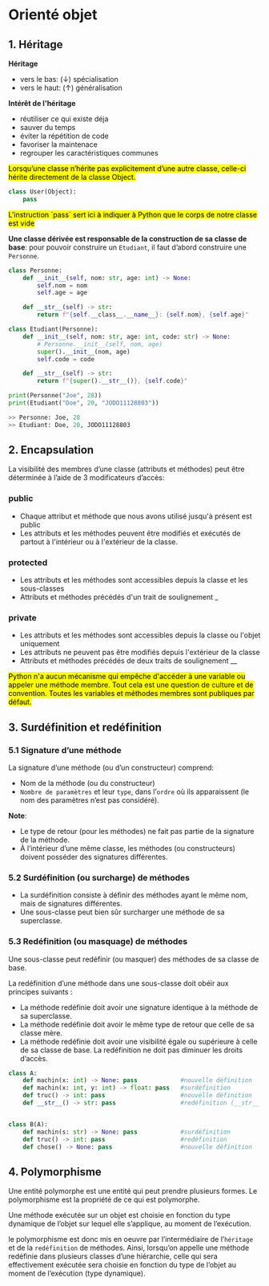 # Orienté objet

## 1. Héritage

**Héritage**
+ vers le bas: (&darr;) spécialisation
+ vers le haut: (&uarr;) généralisation

**Intérêt de l'héritage**
+ réutiliser ce qui existe déja
+ sauver du temps
+ éviter la répétition de code
+ favoriser la maintenace
+ regrouper les caractéristiques communes

<mark>
Lorsqu’une classe n’hérite pas explicitement d’une autre classe, celle-ci hérite directement de la classe Object.
</mark>

```python
class User(Object):
    pass
```
<mark>
L’instruction `pass` sert ici à indiquer à Python que le corps de notre classe est vide
</mark>

**Une classe dérivée est responsable de la construction de sa classe de base**: pour pouvoir construire un `Etudiant`, il faut d’abord construire une `Personne`.

```python
class Personne:
    def __init__(self, nom: str, age: int) -> None:
        self.nom = nom
        self.age = age

    def __str__(self) -> str:
        return f"{self.__class__.__name__}: {self.nom}, {self.age}"
```
```python
class Etudiant(Personne):
    def __init__(self, nom: str, age: int, code: str) -> None:
        # Personne.__init__(self, nom, age)     
        super().__init__(nom, age)
        self.code = code

    def __str__(self) -> str:
        return f"{super().__str__()}, {self.code}"
```
```python
print(Personne("Joe", 28))
print(Etudiant("Doe", 20, "JODO11128803"))

>> Personne: Joe, 28
>> Etudiant: Doe, 20, JODO11128803
```

## 2. Encapsulation

La visibilité des membres d’une classe (attributs et méthodes) peut être déterminée à l’aide de 3 modificateurs d’accès:

### public
+ Chaque attribut et méthode que nous avons utilisé jusqu'à présent est public
+ Les attributs et les méthodes peuvent être modifiés et exécutés de partout à l'intérieur ou à l'extérieur de la classe.

### protected
+ Les attributs et les méthodes sont accessibles depuis la classe et les sous-classes
+ Attributs et méthodes précédés d'un trait de soulignement _

### private
+ Les attributs et les méthodes sont accessibles depuis la classe ou l'objet uniquement
+ Les attributs ne peuvent pas être modifiés depuis l'extérieur de la classe
+ Attributs et méthodes précédés de deux traits de soulignement __

<mark>
Python n'a aucun mécanisme qui empêche d'accéder à une variable ou appeler une méthode membre. Tout cela est une question de culture et de convention. Toutes les variables et méthodes membres sont publiques par défaut.
</mark>

## 3. Surdéfinition et redéfinition

### 5.1 Signature d’une méthode
La signature d’une méthode (ou d’un constructeur) comprend:
+ Nom de la méthode (ou du constructeur)
+ `Nombre de paramètres` et leur `type`, dans l’`ordre` où ils apparaissent (le nom des
paramètres n’est pas considéré).

**Note**:
+ Le type de retour (pour les méthodes) ne fait pas partie de la signature de la méthode.
+ À l’intérieur d’une même classe, les méthodes (ou constructeurs) doivent posséder des signatures différentes.

### 5.2 Surdéfinition (ou surcharge) de méthodes
+ La surdéfinition consiste à définir des méthodes ayant le même nom, mais de signatures différentes.
+ Une sous-classe peut bien sûr surcharger une méthode de sa superclasse.

### 5.3 Redéfinition (ou masquage) de méthodes
Une sous-classe peut redéfinir (ou masquer) des méthodes de sa classe de base.


La redéfinition d’une méthode dans une sous-classe doit obéir aux principes suivants :
+ La méthode redéfinie doit avoir une signature identique à la méthode de sa superclasse.
+ La méthode redéfinie doit avoir le même type de retour que celle de sa classe mère.
+ La méthode redéfinie doit avoir une visibilité égale ou supérieure à celle de sa classe de base. La redéfinition ne doit pas diminuer les droits d’accès.

```python
class A:
    def machin(x: int) -> None: pass            #nouvelle définition
    def machin(x: int, y: int) -> float: pass   #surdéfinition
    def truc() -> int: pass                     #nouvelle définition
    def __str__() -> str: pass                  #redéfinition (__str__ de la class object)


class B(A):
    def machin(s: str) -> None: pass            #surdéfinition
    def truc() -> int: pass                     #redéfinition
    def chose() -> None: pass                   #nouvelle définition
```

## 4. Polymorphisme

Une entité polymorphe est une entité qui peut prendre plusieurs formes. Le polymorphisme est la propriété de ce qui est polymorphe.

Une méthode exécutée sur un objet est choisie en fonction du type dynamique de l’objet sur lequel elle s’applique, au moment de l’exécution.

le polymorphisme est donc mis en oeuvre par l’intermédiaire de l’`héritage` et de la `redéfinition` de méthodes. Ainsi, lorsqu’on appelle une méthode redéfinie dans plusieurs classes d’une hiérarchie, celle qui sera effectivement exécutée sera choisie en fonction du type de l’objet au moment de l’exécution (type dynamique).
